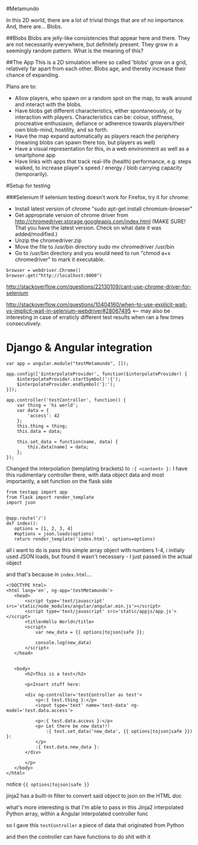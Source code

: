 #Metamundo

In this 2D world, there are a lot of trivial things that are of no importance. And, there are... Blobs.

##Blobs
Blobs are jelly-like consistencies that appear here and there. They are not necessarily everywhere, but definitely present. They grow in a seemingly random pattern. What is the meaning of this?

##The App
This is a 2D simulation where so called 'blobs' grow on a grid, relatively far apart from each other. Blobs age, and thereby increase their chance of expanding. 

Plans are to:
- Allow players, who spawn on a random spot on the map, to walk around and interact with the blobs.
- Have blobs get different characteristics, either spontaneously, or by interaction with players. Characteristics can be: colour, stiffness, procreative enthusiasm, defiance or adherence towards players/their own blob-mind, hostility, and so forth.
- Have the map expand automatically as players reach the periphery (meaning blobs can spawn there too, but players as well)
- Have a visual representation for this, in a web environment as well as a smartphone app
- Have links with apps that track real-life (health) performance, e.g. steps walked, to increase player's speed / energy / blob carrying capacity (temporarily).







#Setup for testing

###Selenium
If selenium testing doesn't work for Firefox, try it for chrome:
- Install latest version of chrome "sudo apt-get install chromium-browser"
- Get appropriate version of chrome driver from http://chromedriver.storage.googleapis.com/index.html (MAKE SURE! That you have the latest version. Check on what date it was added/modified.)
- Unzip the chromedriver.zip
- Move the file to /usr/bin directory sudo mv chromedriver /usr/bin
- Go to /usr/bin directory and you would need to run "chmod a+x chromedriver" to mark it executable. 

```
browser = webdriver.Chrome()
browser.get("http://localhost:8000")
```

http://stackoverflow.com/questions/22130109/cant-use-chrome-driver-for-selenium


http://stackoverflow.com/questions/10404160/when-to-use-explicit-wait-vs-implicit-wait-in-selenium-webdriver#28067495 <-- may also be interesting in case of erraticly different test results when ran a few times consecutively.



# Django & Angular integration

```
var app = angular.module("testMetamundo", []);

app.config(['$interpolateProvider', function($interpolateProvider) {
    $interpolateProvider.startSymbol(':{');
    $interpolateProvider.endSymbol('}:');
}]);

app.controller('testController', function() {
    var thing = 'hi world';
    var data = {
        'access': 42
    };
    this.thing = thing;
    this.data = data;

    this.set_data = function(name, data) {
        this.data[name] = data;
    };
});

```

Changed the interpolation (templating brackets) to `:{ <content> }:`
I have this rudimentary controller there, with data object data
and most importantly, a set function
on the flask side

 ```
 from testapp import app
from flask import render_template
import json


@app.route('/')
def index():
    options = [1, 2, 3, 4]
    #options = json.loads(options)
    return render_template('index.html', options=options)

```

all i want to do is pass this simple array object with numbers 1-4,
i initialy used JSON loads, but found it wasn't necessary - I just passed in the actual object

and that's because in `index.html`...


 ```
 <!DOCTYPE html>
<html lang='en', ng-app='testMetamundo'>
    <head>
        <script type='text/javascript' src='static/node_modules/angular/angular.min.js'></script>
        <script type='text/javascript' src='static/appjs/app.js'></script>
        <title>Hello World</title>
        <script>
            var new_data = {{ options|tojson|safe }};

            console.log(new_data)
        </script>        
    </head>


    <body>
        <h2>This is a test</h2>

        <p>Insert stuff here:

        <div ng-controller='testController as test'>
            <p>:{ test.thing }:</p>
            <input type='text' name='test-data' ng-model='test.data.access'>

            <p>:{ test.data.access }:</p>
            <p> Let there be new data!!!
                :{ test.set_data('new_data', {{ options|tojson|safe }}) }:
            </p>
            :{ test.data.new_data }:
        </div>

        </p>
    </body>
</html>

```

notice `{{ options|tojson|safe }}`

jinja2 has a built-in filter to convert said object to json on the HTML doc

what's more interesting is that I'm able to pass in this Jinja2 interpolated Python array, within a Angular interpolated controller func

so I gave this `testController` a piece of data that originated from Python

and then the controller can have functions to do shit with it


